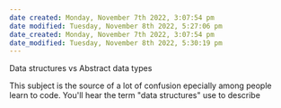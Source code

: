 ```yaml
---
date created: Monday, November 7th 2022, 3:07:54 pm
date modified: Tuesday, November 8th 2022, 5:27:06 pm
date_created: Monday, November 7th 2022, 3:07:54 pm
date_modified: Tuesday, November 8th 2022, 5:30:19 pm
---
```

Data structures vs Abstract data types

This subject is the source of a lot of confusion epecially among people learn to code. You'll hear the term "data structures" use to describe 